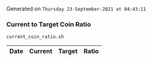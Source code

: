 Generated on `Thursday 23-September-2021 at 04:43:11`

### Current to Target Coin Ratio
`current_coin_ratio.sh`

Date|Current|Target|Ratio
---|---|---|---
